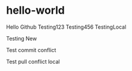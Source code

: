 # hello-world
Hello Github
Testing123
Testing456
TestingLocal

Testing New


Test commit conflict

Test pull conflict local
